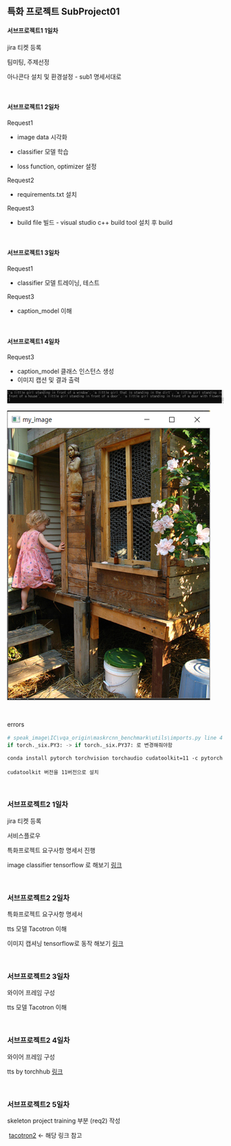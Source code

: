 

## 특화 프로젝트 SubProject01

#### 서브프로젝트1 1일차

jira 티켓 등록

팀미팅, 주제선정

아나콘다 설치 및 환경설정 - sub1 명세서대로

<br>

#### 서브프로젝트1 2일차

Request1 

- image data  시각화

- classifier 모델 학습
- loss function, optimizer 설정 

Request2

- requirements.txt 설치

Request3

- build file 빌드 - visual studio c++ build tool 설치 후  build

<br>

#### 서브프로젝트1 3일차

Request1

- classifier 모델 트레이닝, 테스트

Request3

- caption_model 이해

<br>

#### 서브프로젝트1 4일차

Request3

- caption_model 클래스 인스턴스 생성
- 이미지 캡션 및 결과 출력

![캡처](readme.assets/캡처.PNG)

![캡처2](readme.assets/캡처2.PNG)

<br>

errors

```python
# speak_image\IC\vqa_origin\maskrcnn_benchmark\utils\imports.py line 4
if torch._six.PY3: -> if torch._six.PY37: 로 변경해줘야함
```



```
conda install pytorch torchvision torchaudio cudatoolkit=11 -c pytorch

cudatoolkit 버전을 11버전으로 설치
```

<br>

### 서브프로젝트2 1일차

jira 티켓 등록

서비스플로우

특화프로젝트 요구사항 명세서 진행

image classifier tensorflow 로 해보기 [링크](classifier_example_skeleton_by_tf.ipynb)

<br>

### 서브프로젝트2 2일차

특화프로젝트 요구사항 명세서

tts 모델 Tacotron 이해

이미지 캡셔닝 tensorflow로 동작 해보기 [링크](image_captioning_tutorial.ipynb)

<br>

### 서브프로젝트2 3일차

와이어 프레임 구성

tts 모델 Tacotron 이해

<br>

### 서브프로젝트2 4일차

와이어 프레임 구성

tts by torchhub [링크](tts_tutorial.ipynb)

<br>

### 서브프로젝트2 5일차

skeleton project training 부분 (req2) 작성

​	[tacotron2](https://github.com/NVIDIA/tacotron2) <- 해당 링크 참고



